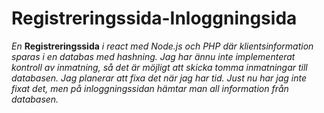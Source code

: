 ﻿# __Registreringssida-Inloggningsida__
_En_ __Registreringssida__ _i react med Node.js och PHP där klientsinformation sparas i en databas med hashning._
_Jag har ännu inte implementerat kontroll av inmatning, så det är möjligt att skicka tomma inmatningar till databasen. Jag planerar att fixa det när jag har tid._
_Just nu har jag inte fixat det, men på inloggningssidan hämtar man all information från databasen._

